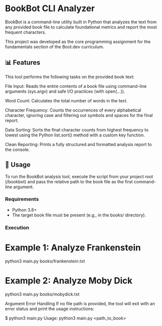 # BookBot CLI Analyzer

BookBot is a command-line utility built in Python that analyzes the text from any provided book file to calculate foundational metrics and report the most frequent characters.

This project was developed as the core programming assignment for the fundamentals section of the Boot.dev curriculum.

## 📊 Features
This tool performs the following tasks on the provided book text:

File Input: Reads the entire contents of a book file using command-line arguments (sys.argv) and safe I/O practices (with open(...)).

Word Count: Calculates the total number of words in the text.

Character Frequency: Counts the occurrences of every alphabetical character, ignoring case and filtering out symbols and spaces for the final report.

Data Sorting: Sorts the final character counts from highest frequency to lowest using the Python list.sort() method with a custom key function.

Clean Reporting: Prints a fully structured and formatted analysis report to the console.

## 🚀 Usage
To run the BookBot analysis tool, execute the script from your project root (/bookbot) and pass the relative path to the book file as the first command-line argument.

### Requirements
* Python 3.8+
* The target book file must be present (e.g., in the books/ directory).

### Execution
# Example 1: Analyze Frankenstein
python3 main.py books/frankenstein.txt

# Example 2: Analyze Moby Dick
python3 main.py books/mobydick.txt


Argument Error Handling
If no file path is provided, the tool will exit with an error status and print the usage instructions:

$ python3 main.py
Usage: python3 main.py <path_to_book>
